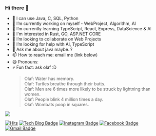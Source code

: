 ### Hi there 👋

- 🐶 I can use Java, C, SQL, Python
- 🔭 I’m currently working on myself - WebProject, Algorithm, AI
- 🌱 I’m currently learning TypeScript, React, Express, DataScience & AI
- 🐾 I'm interested in Rust, GO, ASP.NET CORE
- 👯 I’m looking to collaborate on Web Projects
- 🤔 I’m looking for help with AI, TypeScript
- 💬 Ask me about java maybe..?
- 📫 How to reach me: email me (link below)
- 😄 Pronouns: 
- ⚡ Fun fact: ask olaf :D
    > Olaf: Water has memory.  
    > Olaf: Turtles breathe through their butts.  
    > Olaf: Men are 6 times more likely to be struck by lightning than women.  
    > Olaf: People blink 4 million times a day.  
    > Olaf: Wombats poop in squares.  

<img src="https://github-readme-stats.vercel.app/api?username=parkjbdev&show_icons=true&theme=dark">

[![Hits](https://hits.seeyoufarm.com/api/count/incr/badge.svg?url=https%3A%2F%2Fgithub.com%2Fparkjbdev&count_bg=%2379C83D&title_bg=%23555555&icon=&icon_color=%23E7E7E7&title=hits&edge_flat=true)](https://hits.seeyoufarm.com)  [![Tech Blog Badge](http://img.shields.io/badge/-Tech%20blog-black?style=flat-square&logo=github&link=https://parkjbdev.github.io/)](https://parkjbdev.github.io/)  [![Instagram Badge](https://img.shields.io/badge/instagram-e4405f?style=flat-square&logo=instagram&logoColor=white&link=https://www.instagram.com/parkjb_825)](https://www.instagram.com/parkjb_825)  [![Facebook Badge](https://img.shields.io/badge/facebook-1877f2?style=flat-square&logo=facebook&logoColor=white&link=https://www.facebook.com/parkjb825)](https://www.facebook.com/parkjb825)  [![Gmail Badge](https://img.shields.io/badge/Gmail-d14836?style=flat-square&logo=Gmail&logoColor=white&link=mailto:parkjbdev@gmail.com)](mailto:parkjbdev@gmail.com)

</div>
